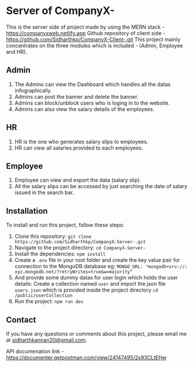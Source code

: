 # Server of CompanyX-
This is the server side of project made by using the MERN stack - https://companyxweb.netlify.app
Github repository of client side - https://github.com/Sidharthkp/CompanyX-Client-.git
This project mainly concentrates on the three modules which is included - (Admin, Employee and HR). 

## Admin
1. The Admins can view the Dashboard which handles all the datas infographically.
2. Admins can post the banner and delete the banner.
3. Admins can block/unblock users who is loging in to the website.
4. Admins can also view the salary details of the employees.

## HR
1. HR is the one who generates salary slips to employees.
2. HR can view all salaries provided to each employees.

## Employee
1. Employee can view and export the data (salary slip).
2. All the salary slips can be accessed by just searching the date of salary issued in the search bar.

## Installation

To install and run this project, follow these steps:

1. Clone this repository: `git clone https://github.com/Sidharthkp/CompanyX-Server-.git`
2. Navigate to the project directory: `cd CompanyX-Server-`
3. Install the dependencies: `npm install`
4. Create a `.env` file in your root folder and create the key value pair for connection to the MongoDB database eg: `MONGO_URL: "mongodb+srv://: xyz.mongodb.net/?retryWrites=true&w=majority"`
5. And provide some dummy datas for user login which holds the user details:
   Create a collection named `user` and import the json file `users.json` which is provided inside the project directory `cd /public/userCollection`
7. Run the project: `npm run dev`

## Contact

If you have any questions or comments about this project, please email me at sidharthkannan20@gmail.com.

API documenation link - https://documenter.getpostman.com/view/24147495/2s93CLtEHw
